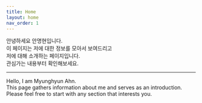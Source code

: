 ```yaml
---
title: Home
layout: home
nav_order: 1
---
```


안녕하세요 안명현입니다.  
이 페이지는 저에 대한 정보를 모아서 보여드리고  
저에 대해 소개하는 페이지입니다.  
관심가는 내용부터 확인해보세요.

---

Hello, I am Myunghyun Ahn.  
This page gathers information about me and serves as an introduction.  
Please feel free to start with any section that interests you.  
